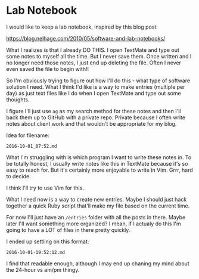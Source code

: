# Lab Notebook

I would like to keep a lab notebook, inspired by this blog post:

https://blog.nelhage.com/2010/05/software-and-lab-notebooks/

What I realizes is that I already DO THIS. I open TextMate and type out some
notes to myself all the time. But I never save them. Once written and I no
longer need those notes, I just end up deleting the file. Often I never even
saved the file to begin with!!

So I'm obviously trying to figure out how I'll do this - what type of software
solution I need. What I think I'd like is a way to make entries (multiple per
day) as just text files like I do when I open TextMate and type out some
thoughts.

I figure I'll just use `ag` as my search method for these notes and then I'll
back them up to GitHub with a private repo. Private because I often write notes
about client work and that wouldn't be appropriate for my blog.

Idea for filename:

```
2016-10-01_07:52.md
```

What I'm struggling with is which program I want to write these notes in. To be
totally honest, I usually write notes like this in TextMate because it's so easy
to reach for. But it's certainly more enjoyable to write in Vim. Grrr, hard to
decide.

I think I'll try to use Vim for this.

What I need now is a way to create new entries. Maybe I should just hack
together a quick Ruby script that'll make my file based on the current time.

For now I'll just have an `/entries` folder with all the posts in there. Maybe
later I'll want something more organized? I mean, if I actualy do this I'm going
to have a LOT of files in there pretty quickly.

I ended up settling on this format:

```
2016-10-01-19:52:12.md
```

I find that readable enough, although I may end up chaning my mind about the
24-hour vs am/pm thingy.
